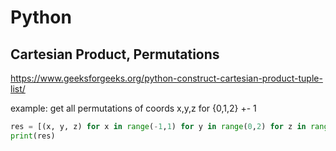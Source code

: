 # Python

## Cartesian Product, Permutations

https://www.geeksforgeeks.org/python-construct-cartesian-product-tuple-list/

example: get all permutations of coords x,y,z for {0,1,2} +- 1

```python
res = [(x, y, z) for x in range(-1,1) for y in range(0,2) for z in range(1,3)] 
print(res)
```